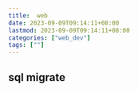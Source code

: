```yaml
---
title:  web
date: 2023-09-09T09:14:11+08:00
lastmod: 2023-09-09T09:14:11+08:00
categories: ["web_dev"]
tags: [""]
---
```


## sql migrate


